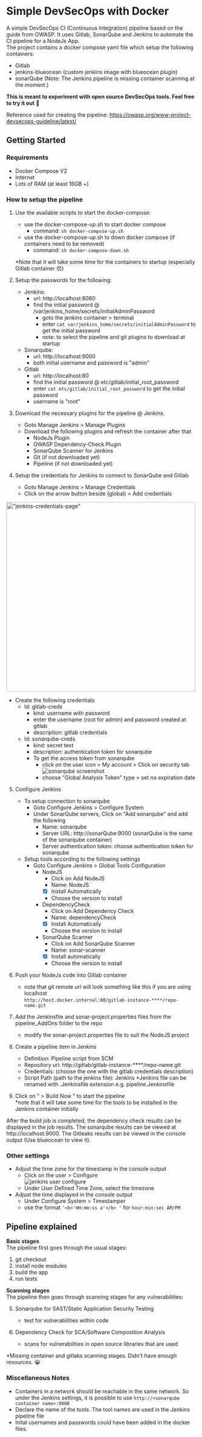 # Simple DevSecOps with Docker
A simple DevSecOps CI (Continuous Integration) pipeline based on the guide from OWASP. It uses Gitlab, SonarQube and Jenkins to automate the CI pipeline for a NodeJs App.  
The project contains a docker compose yaml file which setup the following containers:
  - Gitlab
  - jenkins-blueocean (custom jenkins image with blueocean plugin)
  - sonarQube
(Note: The Jenkins pipeline is missing container scanning at the moment.)

**This is meant to experiment with open source DevSecOps tools. Feel free to try it out** :wave:

Reference used for creating the pipeline: https://owasp.org/www-project-devsecops-guideline/latest/

## Getting Started

### Requirements
- Docker Compose V2
- Internet
- Lots of RAM (at least 16GB +)

### How to setup the pipeline 
1. Use the available scripts to start the docker-compose:
     - use the docker-compose-up.sh to start docker compose
       - command: ```sh docker-compose-up.sh```
     - use the docker-compose-up.sh to down docker compose (if containers need to be removed)
       - command: ```sh docker-compose-down.sh```
    
    *Note that it will take some time for the containers to startup (especially Gitlab container :disappointed:)

2. Setup the passwords for the following:
   - Jenkins: 
     - url: http://localhost:8080
     - find the initial password @ /var/jenkins_home/secrets/initialAdminPassword
       - goto the jenkins container > terminal
       - enter ```cat var/jenkins_home/secrets/initialAdminPassword``` to get the initial password
       - note: to select the pipeline and git plugins to download at startup
   - Sonarqube: 
     - url: http://localhost:9000
     - both initial username and password is "admin"
   - Gitlab
     - url: http://localhost:80
     - find the initial password @ etc/gitlab/initial_root_password
     - enter ```cat etc/gitlab/initial_root_password``` to get the initial password
     - username is "root"  
      
3. Download the necessary plugins for the pipeline @ Jenkins.
   - Goto Manage Jenkins > Manage Plugins
   - Download the following plugins and refresh the container after that
     - NodeJs Plugin
     - OWASP Dependency-Check Plugin
     - SonarQube Scanner for Jenkins
     - Git (if not downloaded yet)
     - Pipeline (if not downloaded yet)

4. Setup the credentials for Jenkins to connect to SonarQube and Gitlab
   - Goto Manage Jenkins > Manage Credentials
   - Click on the arrow button beside (global) > Add credentials  

<img src="./screenshots/Screenshot-jenkins-credentials.png" alt= “jenkins-credentials-page” width="500px" height="500px">
   
   - Create the following credentials 
     - Id: gitlab-creds
       - kind: username with password
       - enter the username (root for admin) and password created at gitlab
       - description: gitlab credentials
     - Id: sonarqube-creds
       - kind: secret text
       - description: authentication token for sonarqube
       - To get the access token from sonarqube 
         - click on the user icon > My account > Click on security tab  
         ![sonarqube screenshot](./screenshots/Screenshot-sonarqube.png)
         - choose "Global Analysis Token" type > set no expiration date  
          
5. Configure Jenkins
   - To setup connection to sonarqube
     - Goto Configure Jenkins > Configure System 
     - Under SonarQube servers, Click on "Add sonarqube" and add the following
       - Name: sonarqube
       - Server URL: http://sonarQube:9000 (sonarQube is the name of the sonarqube container)
       - Server authentication token: choose authentication token for sonarqube
   - Setup tools according to the following settings
     - Goto Configure Jenkins > Global Tools Configuration
       - NodeJS
         - Click on Add NodeJS
         - Name: NodeJS
         - [x] Install Automatically 
         - Choose the version to install
       - DependencyCheck
         - Click on Add Dependency Check 
         - Name: dependencyCheck
         - [x] Install Automatically 
         - Choose the version to install 
       - SonarQube Scanner
         - Click on Add SonarQube Scanner
         - Name: sonar-scanner
         - [x] Install automatically
         - Choose the version to install

6. Push your NodeJs code into Gitlab container
    - note that git remote url will look something like this if you are using localhost  
    ```http://host.docker.internal:80/gitlab-instance-****/repo-name.git```

7. Add the Jenkinsfile and sonar-project.properties files from the pipeline_AddOns folder to the repo
   - modify the sonar-project.properties file to suit the NodeJS project  

8. Create a pipeline item in Jenkins
    - Definition: Pipeline script from SCM
    - Repository url: http://gitlab/gitlab-instance-****/repo-name.git
    - Credentials: (choose the one with the gitlab credentials description)
    - Script Path (path to the jenkins file): Jenkins
      *Jenkins file can be renamed with .Jenkinsfile extension e.g. pipeline.Jenkinsfile  

9. Click on " > Build Now " to start the pipeline  
    *note that it will take some time for the tools to be installed in the Jenkins container initially

After the build job is completed, the dependency check results can be displayed in the job results. The sonarqube results can be viewed at http://localhost:9000. The Gitleaks results can be viewed in the console output (Use blueocean to view it).  

    
### Other settings
- Adjust the time zone for the timestamp in the console output
  - Click on the user > Configure  
  ![jenkins user configure](./screenshots/Screenshot-configureUser.png)
  - Under User Defined Time Zone, select the timezone 
- Adjust the time displayed in the console output
  - Under Configure System > Timestamper
  - use the format ```'<b>'HH:mm:ss a'</b> '``` for ```hour:min:sec AM/PM```

## Pipeline explained

**Basic stages**   
The pipeline first goes through the usual stages:

1. git checkout
2. install node modules
3. build the app
4. run tests

**Scanning stages**  
The pipeline then goes through scanning stages for any vulnerabilities:  

5. Sonarqube for SAST/Static Application Security Testing 
   - test for vulnerabilities within code 

6. Dependency Check for SCA/Software Composition Analysis
   - scans for vulnerabilities in open source libraries that are used  

*Missing container and gitlaks scanning stages. Didn't have enough resources. :sob:

### Miscellaneous Notes
- Containers in a network should be reachable in the same network. So under the Jenkins settings, it is possible to use ```http://<sonarqube container name>:9000```
- Declare the name of the tools. The tool names are used in the Jenkins pipeline file
- Inital usernames and passwords could have been added in the docker files.
